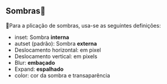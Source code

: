 ## Sombras📌

🔧Para a plicação de sombras, usa-se as seguintes definições:

- inset: Sombra **interna**
- autset (padrão): Sombra **externa**
- Deslocamento horizontal: em pixel
- Deslocamento vertical: em pixels
- Blur: **embaçado**
- Expand: **espalhado**
- color: cor da sombra e transaparência